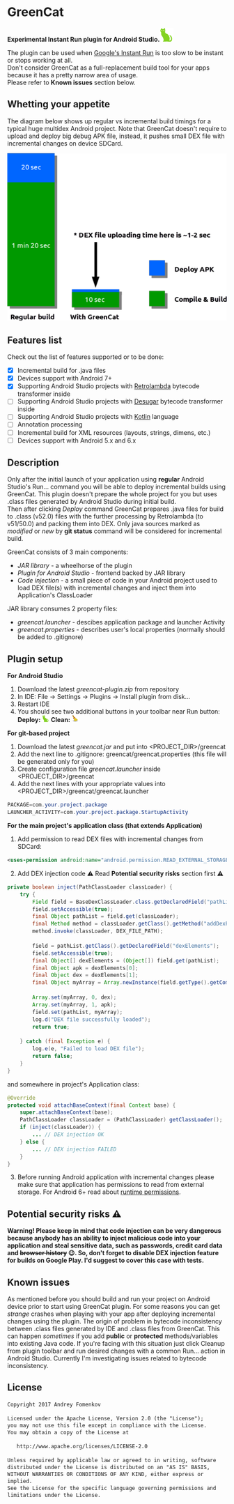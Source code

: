 GreenCat
=========

**Experimental Instant Run plugin for Android Studio.**![](https://github.com/andreyfomenkov/green-cat/blob/master/plugin/resources/icons/deploy%402x.png)

The plugin can be used when [Google's Instant Run](https://developer.android.com/studio/run/index.html#instant-run) is too slow to be instant or stops working at all.</br>
Don't consider GreenCat as a full-replacement build tool for your apps because it has a pretty narrow area of usage.</br>
Please refer to **Known issues** section below.

Whetting your appetite
----------------------
The diagram below shows up regular vs incremental build timings for a typical huge multidex Android project. Note that GreenCat doesn't require to upload and deploy big debug APK file, instead, it pushes small DEX file with incremental changes on device SDCard.
<p align="center">
  <img src="https://github.com/andreyfomenkov/green-cat/blob/master/images/build-time-diagram.png">
</p>

Features list
-------------

Check out the list of features supported or to be done:
- [x] Incremental build for .java files
- [x] Devices support with Android 7+
- [x] Supporting Android Studio projects with [Retrolambda](https://github.com/orfjackal/retrolambda) bytecode transformer inside
- [ ] Supporting Android Studio projects with [Desugar](https://developer.android.com/studio/write/java8-support.html) bytecode transformer inside
- [ ] Supporting Android Studio projects with [Kotlin](https://kotlinlang.org) language
- [ ] Annotation processing
- [ ] Incremental build for XML resources (layouts, strings, dimens, etc.)
- [ ] Devices support with Android 5.x and 6.x

Description
-----------

Only after the initial launch of your application using **regular** Android Studio's Run... command you will be able to deploy incremental builds using GreenCat. This plugin doesn't prepare the whole project for you but uses .class files generated by Android Studio during initial build.</br>
Then after clicking *Deploy* command GreenCat prepares .java files for build to .class (v52.0) files with the further processing by Retrolambda (to v51/50.0) and packing them into DEX. Only java sources marked as *modified* or *new* by **git status** command will be considered for incremental build.

GreenCat consists of 3 main components:
- *JAR library* - a wheelhorse of the plugin
- *Plugin for Android Studio* - frontend backed by JAR library
- *Code injection* - a small piece of code in your Android project used to load DEX file(s) with incremental changes and inject them into Application's ClassLoader

JAR library consumes 2 property files:
- *greencat.launcher* - descibes application package and launcher Activity
- *greencat.properties* - describes user's local properties (normally should be added to .gitignore)

Plugin setup
------------
**For Android Studio**
1. Download the latest *greencat-plugin.zip* from repository
2. In IDE: File -> Settings -> Plugins -> Install plugin from disk...
3. Restart IDE
4. You should see two additional buttons in your toolbar near Run button:
 **Deploy:** ![Deploy](https://github.com/andreyfomenkov/green-cat/blob/master/plugin/resources/icons/deploy.png)
 **Clean:** ![Clean](https://github.com/andreyfomenkov/green-cat/blob/master/plugin/resources/icons/clean.png)

**For git-based project**
1. Download the latest *greencat.jar* and put into <PROJECT_DIR>/greencat
2. Add the next line to .gitignore: greencat/greencat.properties (this file will be generated only for you)
3. Create configuration file *greencat.launcher* inside <PROJECT_DIR>/greencat
4. Add the next lines with your appropriate values into <PROJECT_DIR>/greencat/greencat.launcher</br>
```java
PACKAGE=com.your.project.package
LAUNCHER_ACTIVITY=com.your.project.package.StartupActivity
```

**For the main project's application class (that extends Application)**
1. Add permission to read DEX files with incremental changes from SDCard:
```xml
<uses-permission android:name="android.permission.READ_EXTERNAL_STORAGE"/>
```
2. Add DEX injection code :warning: Read **Potential security risks** section first :warning:
```java
private boolean inject(PathClassLoader classLoader) {
    try {
        Field field = BaseDexClassLoader.class.getDeclaredField("pathList");
        field.setAccessible(true);
        final Object pathList = field.get(classLoader);
        final Method method = classLoader.getClass().getMethod("addDexPath", String.class);
        method.invoke(classLoader, DEX_FILE_PATH);

        field = pathList.getClass().getDeclaredField("dexElements");
        field.setAccessible(true);
        final Object[] dexElements = (Object[]) field.get(pathList);
        final Object apk = dexElements[0];
        final Object dex = dexElements[1];
        final Object myArray = Array.newInstance(field.getType().getComponentType(), 2);

        Array.set(myArray, 0, dex);
        Array.set(myArray, 1, apk);
        field.set(pathList, myArray);
        log.d("DEX file successfully loaded");
        return true;

    } catch (final Exception e) {
        log.e(e, "Failed to load DEX file");
        return false;
    }
}
```
and somewhere in project's Application class:

```java
@Override
protected void attachBaseContext(final Context base) {
    super.attachBaseContext(base);
    PathClassLoader classLoader = (PathClassLoader) getClassLoader();
    if (inject(classLoader)) {
        ... // DEX injection OK
    } else {
        ... // DEX injection FAILED
    }
}
```


3. Before running Android application with incremental changes please make sure that application has permissions to read from external storage. For Android 6+ read about [runtime permissions](https://developer.android.com/training/permissions/requesting.html).

Potential security risks :warning:
----------------------------------
**Warning! Please keep in mind that code injection can be very dangerous because anybody has an ability to inject malicious code into your application and steal sensitive data, such as passwords, credit card data and ~~browser history~~ :wink:. So, don't forget to disable DEX injection feature for builds on Google Play. I'd suggest to cover this case with tests.**

Known issues
------------

As mentioned before you should build and run your project on Android device prior to start using GreenCat plugin. For some reasons you can get *strange* crashes when playing with your app after deploying incremental changes using the plugin. The origin of problem in bytecode inconsistency between .class files generated by IDE and .class files from GreenCat. This can happen *sometimes* if you add **public** or **protected** methods/variables into existing Java code. If you're facing with this situation just click Cleanup from plugin toolbar and run desired changes with a common Run... action in Android Studio. Currently I'm investigating issues related to bytecode inconsistency.

License
-------
    Copyright 2017 Andrey Fomenkov

    Licensed under the Apache License, Version 2.0 (the "License");
    you may not use this file except in compliance with the License.
    You may obtain a copy of the License at

       http://www.apache.org/licenses/LICENSE-2.0

    Unless required by applicable law or agreed to in writing, software
    distributed under the License is distributed on an "AS IS" BASIS,
    WITHOUT WARRANTIES OR CONDITIONS OF ANY KIND, either express or implied.
    See the License for the specific language governing permissions and
    limitations under the License.
